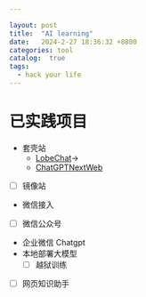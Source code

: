 ```yaml
---

layout: post
title:  "AI learning"
date:   2024-2-27 18:36:32 +0800
categories: tool
catalog:  true
tags:
  - hack your life
---
```



# 已实践项目
* 套壳站
  * [LobeChat](weichao.studio)->
  * [ChatGPTNextWeb](weichao.site)
* [ ] 镜像站
* 微信接入
* [ ] 微信公众号
* 企业微信 Chatgpt
* 本地部署大模型
  * [ ] 越狱训练
* [ ] 网页知识助手 

